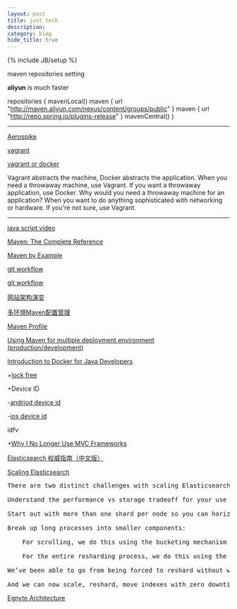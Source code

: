 ```yaml
---
layout: post
title: just tech
description: 
category: blog
hide_title: true
---
```

{% include JB/setup %}

maven repositories setting

**aliyun** is much faster

repositories {
    mavenLocal()
    maven { url "http://maven.aliyun.com/nexus/content/groups/public" }
    maven { url "http://repo.spring.io/plugins-release" }
    mavenCentral()
}


------------

[Aerospike](./)

[vagrant](https://www.vagrantup.com/docs/)

[vagrant or docker](https://www.quora.com/What-is-the-difference-between-Docker-and-Vagrant-When-should-you-use-each-one)

Vagrant abstracts the machine, Docker abstracts the application.
When you need a throwaway machine, use Vagrant. If you want a throwaway application, use Docker.
Why would you need a throwaway machine for an application? When you want to do anything sophisticated with networking or hardware.
If you're not sure, use Vagrant.


-----


[java script video](https://github.com/AllThingsSmitty/must-watch-javascript)

[Maven: The Complete Reference](http://books.sonatype.com/mvnref-book/reference/public-book.html)

[Maven by Example](http://books.sonatype.com/mvnex-book/reference/public-book.html)

[git workflow](http://nvie.com/posts/a-successful-git-branching-model/)

[git workflow](https://www.atlassian.com/git/tutorials/comparing-workflows)

[网站架构演变](http://greemranqq.iteye.com/blog/1997800)

[多环境Maven配置管理](http://buzheng.org/maven-profile-for-multiple-enviroments.html)

[Maven Profile](http://buzheng.org/maven-profile-for-multiple-enviroments.html)

[Using Maven for multiple deployment environment (production/development)](http://stackoverflow.com/questions/1149352/using-maven-for-multiple-deployment-environment-production-development)

[Introduction to Docker for Java Developers](https://examples.javacodegeeks.com/devops/docker/introduction-docker-java-developers/?utm_content=bufferaf2ae&utm_medium=social&utm_source=twitter.com&utm_campaign=buffer)


+[lock free](http://programmers.stackexchange.com/questions/141271/if-i-use-locks-can-my-algorithm-still-be-lock-free/307954#307954)


+Device ID

-[andriod device id](http://stackoverflow.com/questions/2785485/is-there-a-unique-android-device-id)

-[ios device id](http://www.cnblogs.com/BigPolarBear/p/3359526.html)

idfv


+[Why I No Longer Use MVC Frameworks](http://www.infoq.com/articles/no-more-mvc-frameworks)



[Elasticsearch 权威指南（中文版）](http://es.xiaoleilu.com/index.html)

[Scaling Elasticsearch](https://signalfx.com/scaling-elasticsearch-sharding-availability-hundreds-millions-documents/)

<pre>
There are two distinct challenges with scaling Elasticsearch centered around sharding: how many shards do you need and how do you reshard without downtime. But with a little work, we’ve found that both are solvable.

Understand the performance vs storage tradeoff for your use case through incremental baselining both starting with a single shard and moving up from there.

Start out with more than one shard per node so you can horizontally scale by adding nodes and moving shards until you hit a one-to-one ratio.

Break up long processes into smaller components:

    For scrolling, we do this using the bucketing mechanism described above.
 
    For the entire resharding process, we do this using the index generation mechanism described above.

We’ve been able to go from being forced to reshard without warning, to being able to predict when we’ll have to reshard and preparing for the process ahead of time.

And we can now scale, reshard, move indexes with zero downtime—maintaining availability and performance of Elasticsearch to both internal consumers of the service as well as SignalFx customers searching and navigating in our UI.
</pre>


[Egnyte Architecture](http://highscalability.com/blog/2016/2/15/egnyte-architecture-lessons-learned-in-building-and-scaling.html)

